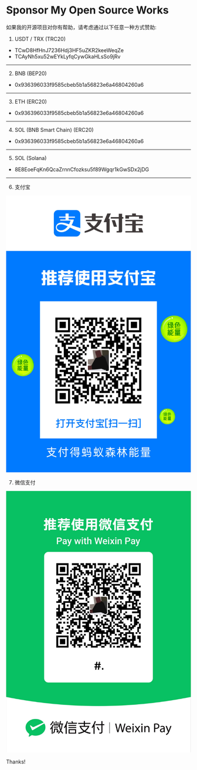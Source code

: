 # Sponsor My Open Source Works

如果我的开源项目对你有帮助，请考虑通过以下任意一种方式赞助:

1.  USDT / TRX (TRC20)
- TCwD8HfHnJ7236Hdj3HF5uZKR2keeWeqZe
- TCAyNh5xu52wEYkLyfqCywGkaHLsSo9jRv

---

2. BNB (BEP20)
- 0x936396033f9585cbeb5b1a56823e6a46804260a6

---

3. ETH (ERC20)
- 0x936396033f9585cbeb5b1a56823e6a46804260a6

---

4. SOL (BNB Smart Chain) (ERC20)
- 0x936396033f9585cbeb5b1a56823e6a46804260a6

---

5. SOL (Solana)
- 8E8EoeFqKn6QcaZrnnCfozksu5f89Wgqr1kGwSDx2jDG

---

6. 支付宝

![支付宝](images/alipay.PNG)

7. 微信支付

![微信支付](images/wechat.JPG)

Thanks!
